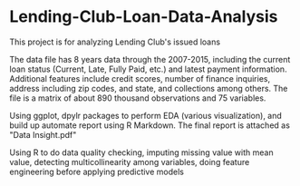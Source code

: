 # Lending-Club-Loan-Data-Analysis

This project is for analyzing Lending Club's issued loans

The data file has 8 years data through the 2007-2015, including the current loan status (Current, Late, Fully Paid, etc.) 
and latest payment information. Additional features include credit scores, number of finance inquiries, address including zip codes, 
and state, and collections among others. The file is a matrix of about 890 thousand observations and 75 variables.


Using ggplot, dpylr packages to perform EDA (various visualization), and build up automate report using R Markdown. The final report is attached as "Data Insight.pdf"

Using R to do data quality checking, imputing missing value with mean value, detecting multicollinearity among variables, doing feature engineering before applying predictive models

